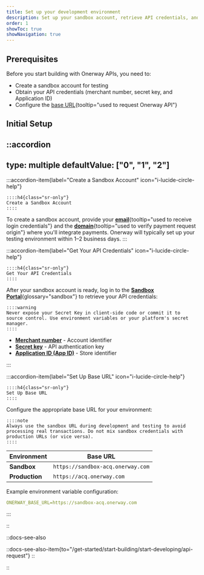 ```yaml
---
title: Set up your development environment
description: Set up your sandbox account, retrieve API credentials, and configure base URLs to prepare your app for integrating Onerway.
order: 1
showToc: true
showNavigation: true
---
```


## Prerequisites

Before you start building with Onerway APIs, you need to:

- Create a sandbox account for testing
- Obtain your API credentials (merchant number, secret key, and Application ID)
- Configure the [base URL](){tooltip="used to request Onerway API"}

## Initial Setup

::accordion
---
type: multiple
defaultValue: ["0", "1", "2"]
---

  :::accordion-item{label="Create a Sandbox Account" icon="i-lucide-circle-help"}

    ::::h4{class="sr-only"}
    Create a Sandbox Account
    ::::

  To create a sandbox account, provide your [**email**](){tooltip="used to receive login credentials"} and the [**domain**](){tooltip="used to verify payment request origin"} where you'll integrate payments. Onerway will typically set up your testing environment within 1–2 business days.
  :::

  :::accordion-item{label="Get Your API Credentials" icon="i-lucide-circle-help"}

    ::::h4{class="sr-only"}
    Get Your API Credentials
    ::::

  After your sandbox account is ready, log in to the [**Sandbox Portal**](https://sandbox-portal.onerway.com/user/login){glossary="sandbox"} to retrieve your API credentials:

    ::::warning
    Never expose your Secret Key in client-side code or commit it to source control. Use environment variables or your platform's secret manager.
    ::::

  - **[Merchant number](https://sandbox-portal.onerway.com/account/info)** - Account identifier
  - **[Secret key](https://sandbox-portal.onerway.com/account/info)** - API authentication key
  - **[Application ID (App ID)](https://sandbox-portal.onerway.com/application/list)** - Store identifier

  :::

  :::accordion-item{label="Set Up Base URL" icon="i-lucide-circle-help"}

    ::::h4{class="sr-only"}
    Set Up Base URL
    ::::

  Configure the appropriate base URL for your environment:

    ::::note
    Always use the sandbox URL during development and testing to avoid processing real transactions. Do not mix sandbox credentials with production URLs (or vice versa).
    ::::

  | Environment | Base URL |
  | ----------- | -------- |
  | **Sandbox**     | `https://sandbox-acq.onerway.com`  |
  | **Production**  | `https://acq.onerway.com`          |

  Example environment variable configuration:

  ```yaml [env.yaml]
  ONERWAY_BASE_URL=https://sandbox-acq.onerway.com
  ```
  :::

::

::docs-see-also

  ::docs-see-also-item{to="/get-started/start-building/start-developing/api-request"}
  ::

::

